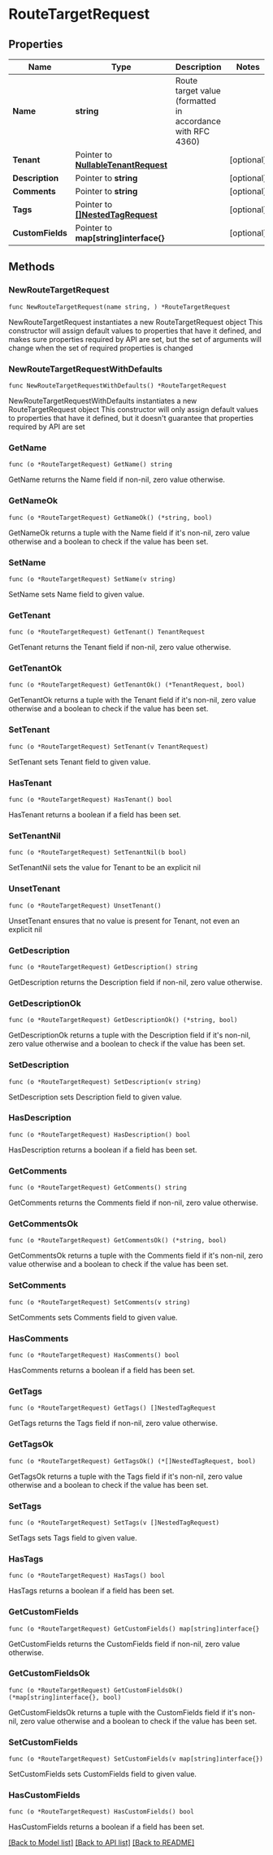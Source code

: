 # RouteTargetRequest

## Properties

Name | Type | Description | Notes
------------ | ------------- | ------------- | -------------
**Name** | **string** | Route target value (formatted in accordance with RFC 4360) | 
**Tenant** | Pointer to [**NullableTenantRequest**](TenantRequest.md) |  | [optional] 
**Description** | Pointer to **string** |  | [optional] 
**Comments** | Pointer to **string** |  | [optional] 
**Tags** | Pointer to [**[]NestedTagRequest**](NestedTagRequest.md) |  | [optional] 
**CustomFields** | Pointer to **map[string]interface{}** |  | [optional] 

## Methods

### NewRouteTargetRequest

`func NewRouteTargetRequest(name string, ) *RouteTargetRequest`

NewRouteTargetRequest instantiates a new RouteTargetRequest object
This constructor will assign default values to properties that have it defined,
and makes sure properties required by API are set, but the set of arguments
will change when the set of required properties is changed

### NewRouteTargetRequestWithDefaults

`func NewRouteTargetRequestWithDefaults() *RouteTargetRequest`

NewRouteTargetRequestWithDefaults instantiates a new RouteTargetRequest object
This constructor will only assign default values to properties that have it defined,
but it doesn't guarantee that properties required by API are set

### GetName

`func (o *RouteTargetRequest) GetName() string`

GetName returns the Name field if non-nil, zero value otherwise.

### GetNameOk

`func (o *RouteTargetRequest) GetNameOk() (*string, bool)`

GetNameOk returns a tuple with the Name field if it's non-nil, zero value otherwise
and a boolean to check if the value has been set.

### SetName

`func (o *RouteTargetRequest) SetName(v string)`

SetName sets Name field to given value.


### GetTenant

`func (o *RouteTargetRequest) GetTenant() TenantRequest`

GetTenant returns the Tenant field if non-nil, zero value otherwise.

### GetTenantOk

`func (o *RouteTargetRequest) GetTenantOk() (*TenantRequest, bool)`

GetTenantOk returns a tuple with the Tenant field if it's non-nil, zero value otherwise
and a boolean to check if the value has been set.

### SetTenant

`func (o *RouteTargetRequest) SetTenant(v TenantRequest)`

SetTenant sets Tenant field to given value.

### HasTenant

`func (o *RouteTargetRequest) HasTenant() bool`

HasTenant returns a boolean if a field has been set.

### SetTenantNil

`func (o *RouteTargetRequest) SetTenantNil(b bool)`

 SetTenantNil sets the value for Tenant to be an explicit nil

### UnsetTenant
`func (o *RouteTargetRequest) UnsetTenant()`

UnsetTenant ensures that no value is present for Tenant, not even an explicit nil
### GetDescription

`func (o *RouteTargetRequest) GetDescription() string`

GetDescription returns the Description field if non-nil, zero value otherwise.

### GetDescriptionOk

`func (o *RouteTargetRequest) GetDescriptionOk() (*string, bool)`

GetDescriptionOk returns a tuple with the Description field if it's non-nil, zero value otherwise
and a boolean to check if the value has been set.

### SetDescription

`func (o *RouteTargetRequest) SetDescription(v string)`

SetDescription sets Description field to given value.

### HasDescription

`func (o *RouteTargetRequest) HasDescription() bool`

HasDescription returns a boolean if a field has been set.

### GetComments

`func (o *RouteTargetRequest) GetComments() string`

GetComments returns the Comments field if non-nil, zero value otherwise.

### GetCommentsOk

`func (o *RouteTargetRequest) GetCommentsOk() (*string, bool)`

GetCommentsOk returns a tuple with the Comments field if it's non-nil, zero value otherwise
and a boolean to check if the value has been set.

### SetComments

`func (o *RouteTargetRequest) SetComments(v string)`

SetComments sets Comments field to given value.

### HasComments

`func (o *RouteTargetRequest) HasComments() bool`

HasComments returns a boolean if a field has been set.

### GetTags

`func (o *RouteTargetRequest) GetTags() []NestedTagRequest`

GetTags returns the Tags field if non-nil, zero value otherwise.

### GetTagsOk

`func (o *RouteTargetRequest) GetTagsOk() (*[]NestedTagRequest, bool)`

GetTagsOk returns a tuple with the Tags field if it's non-nil, zero value otherwise
and a boolean to check if the value has been set.

### SetTags

`func (o *RouteTargetRequest) SetTags(v []NestedTagRequest)`

SetTags sets Tags field to given value.

### HasTags

`func (o *RouteTargetRequest) HasTags() bool`

HasTags returns a boolean if a field has been set.

### GetCustomFields

`func (o *RouteTargetRequest) GetCustomFields() map[string]interface{}`

GetCustomFields returns the CustomFields field if non-nil, zero value otherwise.

### GetCustomFieldsOk

`func (o *RouteTargetRequest) GetCustomFieldsOk() (*map[string]interface{}, bool)`

GetCustomFieldsOk returns a tuple with the CustomFields field if it's non-nil, zero value otherwise
and a boolean to check if the value has been set.

### SetCustomFields

`func (o *RouteTargetRequest) SetCustomFields(v map[string]interface{})`

SetCustomFields sets CustomFields field to given value.

### HasCustomFields

`func (o *RouteTargetRequest) HasCustomFields() bool`

HasCustomFields returns a boolean if a field has been set.


[[Back to Model list]](../README.md#documentation-for-models) [[Back to API list]](../README.md#documentation-for-api-endpoints) [[Back to README]](../README.md)


